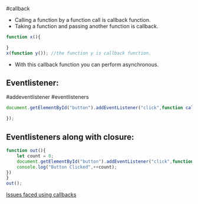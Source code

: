 #callback
- Calling a function by a function call is callback function.
- Taking a function and passing another function is callback.
```js
function x(){

}
x(function y()); //the function y is callback function.
```
- With this callback function you can perform asynchronous.

## Eventlistener:
#addeventlistener #eventlisteners
```js
document.getElementById("button").addEventListener("click",function callback(){ //this function is a callback function

});
```

## Eventlisteners along with closure:
```js
function out(){
	let count = 0;
	document.getElementById("button").addEventListener("click",function callback(){
	console.log("Button Clicked",++count);
})
}
out();
```

[Issues faced using callbacks](IssuesFaced.md)
